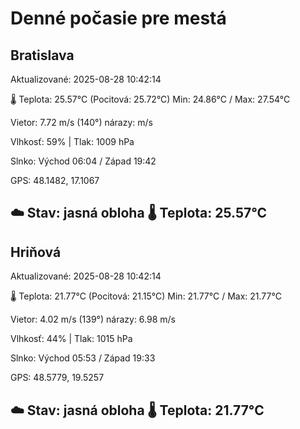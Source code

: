 ﻿# Denné počasie pre mestá

## Bratislava
Aktualizované: 2025-08-28 10:42:14

🌡️ Teplota: 25.57°C 
(Pocitová: 25.72°C)
Min: 24.86°C / Max: 27.54°C

Vietor: 7.72 m/s    (140°) 
nárazy:  m/s

Vlhkosť: 59% | Tlak: 1009 hPa

Slnko: Východ 06:04 / Západ 19:42

GPS: 48.1482, 17.1067

☁️ Stav: jasná obloha        🌡️ Teplota: 25.57°C
---

## Hriňová
Aktualizované: 2025-08-28 10:42:14

🌡️ Teplota: 21.77°C 
(Pocitová: 21.15°C)
Min: 21.77°C / Max: 21.77°C

Vietor: 4.02 m/s (139°)
nárazy: 6.98 m/s

Vlhkosť: 44% | Tlak: 1015 hPa

Slnko: Východ 05:53 / Západ 19:33

GPS: 48.5779, 19.5257

☁️ Stav: jasná obloha        🌡️ Teplota: 21.77°C
---
